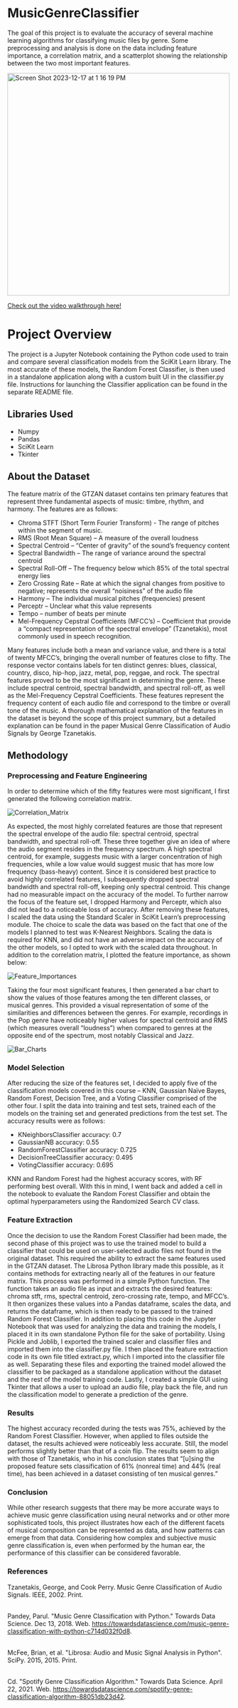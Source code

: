 # MusicGenreClassifier

The goal of this project is to evaluate the accuracy of several machine learning algorithms for classifying music files by genre. Some preprocessing and analysis is done on the data including feature importance, a correlation matrix, and a scatterplot showing the relationship between the two most important features.

<img width="500" alt="Screen Shot 2023-12-17 at 1 16 19 PM" src="https://github.com/jaredbaca/MusicGenreClassifier/assets/110132943/28d6bad6-ee92-4b74-b529-fa1a6910771a">

[Check out the video walkthrough here!](https://youtu.be/-yvIHN7wlec)

# Project Overview
The project is a Jupyter Notebook containing the Python code used to train and compare several classification models from the SciKit Learn library. The most accurate of these models, the Random Forest Classifier, is then used in a standalone application along with a custom built UI in the classifier.py file. Instructions for launching the Classifier application can be found in the separate README file.





## Libraries Used
- Numpy
- Pandas
- SciKit Learn
- Tkinter

## About the Dataset
The feature matrix of the GTZAN dataset contains ten primary features that represent three fundamental aspects of music: timbre, rhythm, and harmony. The features are as follows:

- Chroma STFT (Short Term Fourier Transform) - The range of pitches within the segment of music.
- RMS (Root Mean Square) – A measure of the overall loudness
- Spectral Centroid – “Center of gravity” of the sound’s frequency content
- Spectral Bandwidth – The range of variance around the spectral centroid
- Spectral Roll-Off – The frequency below which 85% of the total spectral energy lies
- Zero Crossing Rate – Rate at which the signal changes from positive to negative; represents the overall “noisiness” of the audio file
- Harmony – The individual musical pitches (frequencies) present
- Perceptr – Unclear what this value represents
- Tempo – number of beats per minute
- Mel-Frequency Cepstral Coefficients (MFCC’s) – Coefficient that provide a “compact representation of the spectral envelope” (Tzanetakis), most commonly used in speech recognition.

Many features include both a mean and variance value, and there is a total of twenty MFCC’s, bringing the overall number of features close to fifty. The response vector contains labels for ten distinct genres: blues, classical, country, disco, hip-hop, jazz, metal, pop, reggae, and rock. 
The spectral features proved to be the most significant in determining the genre. These include spectral centroid, spectral bandwidth, and spectral roll-off, as well as the Mel-Frequency Cepstral Coefficients. These features represent the frequency content of each audio file and correspond to the timbre or overall tone of the music. A thorough mathematical explanation of the features in the dataset is beyond the scope of this project summary, but a detailed explanation can be found in the paper Musical Genre Classification of Audio Signals by George Tzanetakis. 

## Methodology

### Preprocessing and Feature Engineering

In order to determine which of the fifty features were most significant, I first generated the following correlation matrix.

![Correlation_Matrix](https://github.com/jaredbaca/MusicGenreClassifier/assets/110132943/c5dfa3c3-a37b-465d-85ef-f5b6d3704e87)

As expected, the most highly correlated features are those that represent the spectral envelope of the audio file: spectral centroid, spectral bandwidth, and spectral roll-off. These three together give an idea of where the audio segment resides in the frequency spectrum. A high spectral centroid, for example, suggests music with a larger concentration of high frequencies, while a low value would suggest music that has more low frequency (bass-heavy) content. Since it is considered best practice to avoid highly correlated features, I subsequently dropped spectral bandwidth and spectral roll-off, keeping only spectral centroid. This change had no measurable impact on the accuracy of the model. To further narrow the focus of the feature set, I dropped Harmony and Perceptr, which also did not lead to a noticeable loss of accuracy.
	After removing these features, I scaled the data using the Standard Scaler in SciKit Learn’s preprocessing module. The choice to scale the data was based on the fact that one of the models I planned to test was K-Nearest Neighbors. Scaling the data is required for KNN, and did not have an adverse impact on the accuracy of the other models, so I opted to work with the scaled data throughout. 
In addition to the correlation matrix, I plotted the feature importance, as shown below:

![Feature_Importances](https://github.com/jaredbaca/MusicGenreClassifier/assets/110132943/4279616b-f971-4884-92e6-4aa884d54d44)

Taking the four most significant features, I then generated a bar chart to show the values of those features among the ten different classes, or musical genres. This provided a visual representation of some of the similarities and differences between the genres. For example, recordings in the Pop genre have noticeably higher values for spectral centroid and RMS (which measures overall “loudness”) when compared to genres at the opposite end of the spectrum, most notably Classical and Jazz.

![Bar_Charts](https://github.com/jaredbaca/MusicGenreClassifier/assets/110132943/f1ca9997-0706-4861-aef0-1411e7f4de5a)

### Model Selection

After reducing the size of the features set, I decided to apply five of the classification models covered in this course – KNN, Gaussian Naïve Bayes, Random Forest, Decision Tree, and a Voting Classifier comprised of the other four. I split the data into training and test sets, trained each of the models on the training set and generated predictions from the test set. The accuracy results were as follows:

- KNeighborsClassifier accuracy: 0.7
- GaussianNB accuracy: 0.55
- RandomForestClassifier accuracy: 0.725
- DecisionTreeClassifier accuracy: 0.495
- VotingClassifier accuracy: 0.695

KNN and Random Forest had the highest accuracy scores, with RF performing best overall. With this in mind, I went back and added a cell in the notebook to evaluate the Random Forest Classifier and obtain the optimal hyperparameters using the Randomized Search CV class.

### Feature Extraction

Once the decision to use the Random Forest Classifier had been made, the second phase of this project was to use the trained model to build a classifier that could be used on user-selected audio files not found in the original dataset. This required the ability to extract the same features used in the GTZAN dataset. The Librosa Python library made this possible, as it contains methods for extracting nearly all of the features in our feature matrix. This process was performed in a simple Python function. The function takes an audio file as input and extracts the desired features: chroma stft, rms, spectral centroid, zero-crossing rate, tempo, and MFCC’s. It then organizes these values into a Pandas dataframe, scales the data, and returns the dataframe, which is then ready to be passed to the trained Random Forest Classifier.
	In addition to placing this code in the Jupyter Notebook that was used for analyzing the data and training the models, I placed it in its own standalone Python file for the sake of portability. Using Pickle and Joblib, I exported the trained scaler and classifier files and imported them into the classifier.py file. I then placed the feature extraction code in its own file titled extract.py, which I imported into the classifier file as well. Separating these files and exporting the trained model allowed the classifier to be packaged as a standalone application without the dataset and the rest of the model training code. Lastly, I created a simple GUI using Tkinter that allows a user to upload an audio file, play back the file, and run the classification model to generate a prediction of the genre.

### Results

The highest accuracy recorded during the tests was 75%, achieved by the Random Forest Classifier. However, when applied to files outside the dataset, the results achieved were noticeably less accurate. Still, the model performs slightly better than that of a coin flip. The results seem to align with those of Tzanetakis, who in his conclusion states that “[u]sing the proposed feature sets classification of 61% (nonreal time) and 44% (real time), has been achieved in a dataset consisting of ten musical genres.” 


### Conclusion

While other research suggests that there may be more accurate ways to achieve music genre classification using neural networks and or other more sophisticated tools, this project illustrates how each of the different facets of musical composition can be represented as data, and how patterns can emerge from that data. Considering how complex and subjective music genre classification is, even when performed by the human ear, the performance of this classifier can be considered favorable.

### References

Tzanetakis, George, and Cook Perry. Music Genre Classification of Audio Signals. IEEE, 2002. Print.

<br>Pandey, Parul. "Music Genre Classification with Python." Towards Data Science. Dec 13, 2018. Web. <https://towardsdatascience.com/music-genre-classification-with-python-c714d032f0d8>.

<br>McFee, Brian, et al. "Librosa: Audio and Music Signal Analysis in Python". SciPy. 2015, 2015. Print.

<br>Cd. "Spotify Genre Classification Algorithm." Towards Data Science. April 22, 2021. Web. <https://towardsdatascience.com/spotify-genre-classification-algorithm-88051db23d42>.




